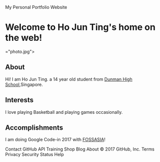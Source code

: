My Personal Portfolio Website
<!DOCTYPE HTML>
<html>
<head>
 <link rel="stylesheet" href="style.css"/>
<title>My Personal Portfolio</title>
</head>
<body>
<h1>Welcome to Ho Jun Ting's home on the web!</h1>
<img src>="photo.jpg">
<h2>About</h2>
<p>Hi! I am Ho Jun Ting. a 14 year old student from <a href="http://www.dunmanhigh.moe.edu.sg">Dunman High School</a>,Singapore.</p>
<h2>Interests</h2>
<p> I love playing Basketball and playing <ahref="https://www.google.com.sg/search?q=games&rlz=1C1GCEA_en&oq=games&aqs=chrome..69i57.988j0j1&sourceid=chrome&ie=UTF-8">games occasionally. </p>
<h2> Accomplishments</h2>
<p>I am doing <ahref="http://codein.withgoogle.com">Google Code-in 2017</a> with <a href="http://fossia.org">FOSSASIA</a>!</p>
</body>
</tml>
Contact GitHub API Training Shop Blog About
© 2017 GitHub, Inc. Terms Privacy Security Status Help
